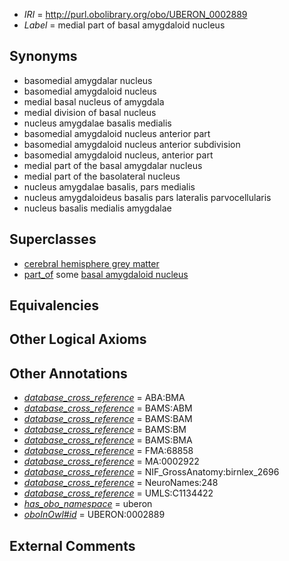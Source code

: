  * *IRI* = http://purl.obolibrary.org/obo/UBERON_0002889
 * *Label* = medial part of basal amygdaloid nucleus

## Synonyms

 * basomedial amygdalar nucleus
 * basomedial amygdaloid nucleus
 * medial basal nucleus of amygdala
 * medial division of basal nucleus
 * nucleus amygdalae basalis medialis
 * basomedial amygdaloid nucleus anterior part
 * basomedial amygdaloid nucleus anterior subdivision
 * basomedial amygdaloid nucleus, anterior part
 * medial part of the basal amygdalar nucleus
 * medial part of the basolateral nucleus
 * nucleus amygdalae basalis, pars medialis
 * nucleus amygdaloideus basalis pars lateralis parvocellularis
 * nucleus basalis medialis amygdalae

## Superclasses

 * [cerebral hemisphere grey matter](../../UBERON/01/UBERON_0005401.md)
 * [part_of](../../BFO/50/BFO_0000050.md) some [basal amygdaloid nucleus](../../UBERON/87/UBERON_0002887.md)

## Equivalencies


## Other Logical Axioms


## Other Annotations

 * *[database_cross_reference](../../ef/oboInOwl#hasDbXref.md)* = ABA:BMA
 * *[database_cross_reference](../../ef/oboInOwl#hasDbXref.md)* = BAMS:ABM
 * *[database_cross_reference](../../ef/oboInOwl#hasDbXref.md)* = BAMS:BAM
 * *[database_cross_reference](../../ef/oboInOwl#hasDbXref.md)* = BAMS:BM
 * *[database_cross_reference](../../ef/oboInOwl#hasDbXref.md)* = BAMS:BMA
 * *[database_cross_reference](../../ef/oboInOwl#hasDbXref.md)* = FMA:68858
 * *[database_cross_reference](../../ef/oboInOwl#hasDbXref.md)* = MA:0002922
 * *[database_cross_reference](../../ef/oboInOwl#hasDbXref.md)* = NIF_GrossAnatomy:birnlex_2696
 * *[database_cross_reference](../../ef/oboInOwl#hasDbXref.md)* = NeuroNames:248
 * *[database_cross_reference](../../ef/oboInOwl#hasDbXref.md)* = UMLS:C1134422
 * *[has_obo_namespace](../../ce/oboInOwl#hasOBONamespace.md)* = uberon
 * *[oboInOwl#id](../../id/oboInOwl#id.md)* = UBERON:0002889

## External Comments

